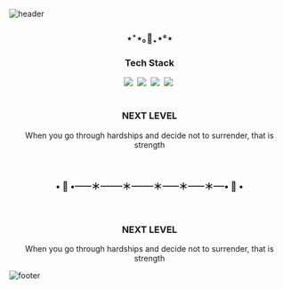 <!--
**my8za/my8za** is a ✨ _special_ ✨ repository because its `README.md` (this file) appears on your GitHub profile.

Here are some ideas to get you started:

- 🔭 I’m currently working on ...
- 🌱 I’m currently learning ...
- 👯 I’m looking to collaborate on ...
- 🤔 I’m looking for help with ...
- 💬 Ask me about ...
- 📫 How to reach me: ...
- 😄 Pronouns: ...
- ⚡ Fun fact: ...
<h3 align ="center">• 🌛 •┈┈┈＊┈┈┈┈＊┈┈┈┈＊┈┈┈＊┈┈┈＊┈┈• 🌛 •</h3>
-->

![header](https://capsule-render.vercel.app/api?type=slice&color=4bc0b0&height=200&section=header&width:100%)


<h3 align ="center">⋆⁺⋆｡🦋₊⋆°⋆</h3>
<h3 align ="center">Tech Stack</h3>
<div display ="flex" align="center">
  <img src="https://img.shields.io/badge/Javascript-fac552?style=flat-square&logo=Javascript&logoColor=white"/></a>&nbsp 
  <img src="https://img.shields.io/badge/CSS3-1572B6?style=flat-square&logo=CSS3&logoColor=white"/></a>&nbsp 
  <img src="https://img.shields.io/badge/HTML5-E34F26?style=flat-square&logo=HTML5&logoColor=white"/></a>&nbsp 
  <img src="https://img.shields.io/badge/GitHub-181717?style=flat-square&logo=GitHub&logoColor=white"/></a>&nbsp 
</div>



<br>
<h3 align ="center">NEXT LEVEL</h3>
<p align = "center">When you go through hardships and decide not to surrender, that is strength</p>

<br>

<h3 align ="center">• 🌛 •┈┈┈＊┈┈┈┈＊┈┈┈┈＊┈┈┈＊┈┈┈＊┈┈• 🌛 •</h3>
<br>
<h3 align ="center">NEXT LEVEL</h3>
<p align = "center">When you go through hardships and decide not to surrender, that is strength</p>



![footer](https://capsule-render.vercel.app/api?type=slice&color=2c383b&height=150&section=footer&width="100%")
